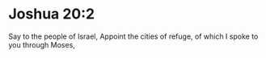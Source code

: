 # Joshua 20:2

Say to the people of Israel, Appoint the cities of refuge, of which I spoke to you through Moses,
